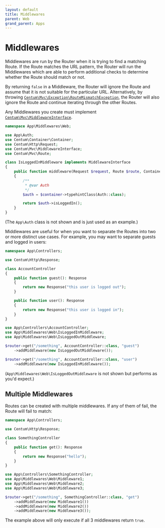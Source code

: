 ```yaml
---
layout: default
title: Middlewares
parent: Web
grand_parent: Apps
---
```




# Middlewares

Middlewares are run by the Router when it is trying to find a matching Route.
If the Route matches the URL pattern, the Router will run the Middlewares which are able to perform additional checks to determine whether the Route should match or not.

By returning `false` in a Middleware, the Router will ignore the Route and assume that it is not suitable for the particular URL.
Alternatively, by throwing [`Centum\Mvc\Exception\RouteMismatchException`](https://github.com/SidRoberts/centum/blob/development/src/Mvc/Exception/RouteMismatchException.php), the Router will also ignore the Route and continue iterating through the other Routes.

Any Middlewares you create must implement [`Centum\Mvc\MiddlewareInterface`](https://github.com/SidRoberts/centum/blob/development/src/Mvc/MiddlewareInterface.php).

```php
namespace App\Middlewares\Web;

use App\Auth;
use Centum\Container\Container;
use Centum\Http\Request;
use Centum\Mvc\MiddlewareInterface;
use Centum\Mvc\Route;

class IsLoggedInMiddleware implements MiddlewareInterface
{
    public function middleware(Request $request, Route $route, Container $container): bool
    {
        /**
         * @var Auth
         */
        $auth = $container->typehintClass(Auth::class);

        return $auth->isLoggedIn();
    }
}
```

(The `App\Auth` class is not shown and is just used as an example.)

Middlewares are useful for when you want to separate the Routes into two or more distinct use cases.
For example, you may want to separate guests and logged in users:

```php
namespace App\Controllers;

use Centum\Http\Response;

class AccountController
{
    public function guest(): Response
    {
        return new Response("this user is logged out");
    }

    public function user(): Response
    {
        return new Response("this user is logged in");
    }
}
```

```php
use App\Controllers\AccountController;
use App\Middlewares\Web\IsLoggedInMiddleware;
use App\Middlewares\Web\IsLoggedOutMiddleware;

$router->get("/something", AccountController::class, "guest")
    ->addMiddleware(new IsLoggedOutMiddleware());

$router->get("/something", AccountController::class, "user")
    ->addMiddleware(new IsLoggedInMiddleware());
```

(`App\Middlewares\Web\IsLoggedOutMiddleware` is not shown but performs as you'd expect.)



## Multiple Middlewares

Routes can be created with multiple middlewares.
If any of them of fail, the Route will fail to match:

```php
namespace App\Controllers;

use Centum\Http\Response;

class SomethingController
{
    public function get(): Response
    {
        return new Response("hello");
    }
}
```

```php
use App\Controllers\SomethingController;
use App\Middlewares\Web\Middleware1;
use App\Middlewares\Web\Middleware2;
use App\Middlewares\Web\Middleware3;

$router->get("/something", SomethingController::class, "get")
    ->addMiddleware(new Middleware1())
    ->addMiddleware(new Middleware2())
    ->addMiddleware(new Middleware3());
```

The example above will only execute if all 3 middlewares return `true`.
